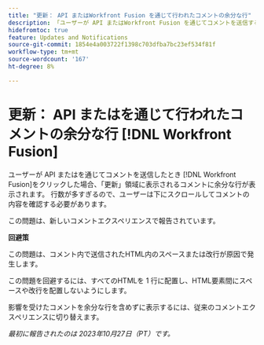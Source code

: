 ```yaml
---
title: "更新： API またはWorkfront Fusion を通じて行われたコメントの余分な行"
description: 「ユーザーが API またはWorkfront Fusion を通じてコメントを送信すると、「更新」領域に表示されるコメントに余分な行が表示されます。 時には行数が多すぎるので、ユーザーは下にスクロールしてコメントの内容を確認する必要があります。」
hidefromtoc: true
feature: Updates and Notifications
source-git-commit: 1854e4a003722f1398c703dfba7bc23ef534f81f
workflow-type: tm+mt
source-wordcount: '167'
ht-degree: 8%

---
```



# 更新： API またはを通じて行われたコメントの余分な行 [!DNL Workfront Fusion]

ユーザーが API またはを通じてコメントを送信したとき [!DNL Workfront Fusion]をクリックした場合、「更新」領域に表示されるコメントに余分な行が表示されます。 行数が多すぎるので、ユーザーは下にスクロールしてコメントの内容を確認する必要があります。

この問題は、新しいコメントエクスペリエンスで報告されています。

**回避策**

この問題は、コメント内で送信されたHTML内のスペースまたは改行が原因で発生します。

この問題を回避するには、すべてのHTMLを 1 行に配置し、HTML要素間にスペースや改行を配置しないようにします。

影響を受けたコメントを余分な行を含めずに表示するには、従来のコメントエクスペリエンスに切り替えます。

_最初に報告されたのは 2023年10月27日（PT）です。_
